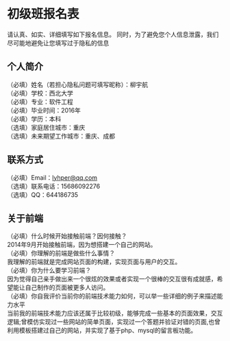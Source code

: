 # 初级班报名表

请认真、如实、详细填写如下报名信息。
同时，为了避免您个人信息泄露，我们尽可能地避免让您填写过于隐私的信息

## 个人简介

（必填）姓名（若担心隐私问题可填写昵称）：柳宇航  
（必填）学校：西北大学  
（必填）专业：软件工程  
（必填）毕业时间：2016年  
（必填）学历：本科  
（选填）家庭居住城市：重庆  
（选填）未来期望工作城市：重庆、成都  

## 联系方式

（必填）Email：lyhper@qq.com  
（选填）联系电话：15686092276  
（选填）QQ：644186735  

## 关于前端

（必填）什么时候开始接触前端？因何接触？  
	2014年9月开始接触前端，因为想搭建一个自己的网站。  
（必填）你理解的前端是做些什么事情？  
	我理解的前端就是完成网站页面的构建，实现页面与用户的交互。  
（必填）你为什么要学习前端？  
	因为觉得自己亲手做出来一个很炫的效果或者实现一个很棒的交互很有成就感，希望能让自己制作的页面被更多人访问。  
（必填）你自我评价当前你的前端技术能力如何，可以举一些详细的例子来描述能力水平  
	当前我的前端技术能力应该还属于比较初级，能够完成一些基本的页面效果，交互逻辑;曾模仿实现过一些网站的简单页面，实现过一个答题并验证对错的页面,也曾利用模板搭建过自己的网站，并实现了基于php、mysql的留言板功能。  
